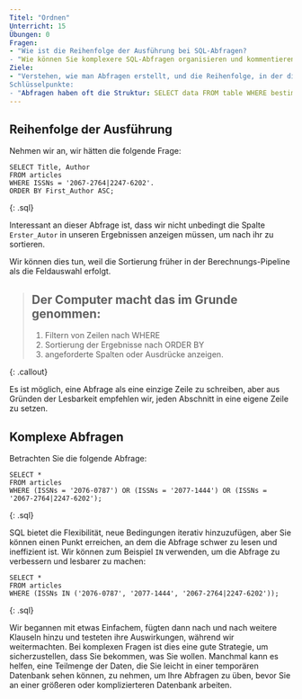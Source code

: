 ```yaml
---
Titel: "Ordnen"
Unterricht: 15
Übungen: 0
Fragen:
- "Wie ist die Reihenfolge der Ausführung bei SQL-Abfragen?
- "Wie können Sie komplexere SQL-Abfragen organisieren und kommentieren?"
Ziele:
- "Verstehen, wie man Abfragen erstellt, und die Reihenfolge, in der die Teile erstellt werden.
Schlüsselpunkte:
- "Abfragen haben oft die Struktur: SELECT data FROM table WHERE bestimmte Kriterien vorhanden sind". 
---
```


## Reihenfolge der Ausführung

Nehmen wir an, wir hätten die folgende Frage:

~~~
SELECT Title, Author
FROM articles
WHERE ISSNs = '2067-2764|2247-6202'.
ORDER BY First_Author ASC;
~~~
{: .sql}

Interessant an dieser Abfrage ist, dass wir nicht unbedingt die Spalte `Erster_Autor` in unseren Ergebnissen anzeigen müssen, um nach ihr zu sortieren. 

Wir können dies tun, weil die Sortierung früher in der Berechnungs-Pipeline als die Feldauswahl erfolgt.

> ## Der Computer macht das im Grunde genommen:
>
> 1. Filtern von Zeilen nach WHERE
> 2. Sortierung der Ergebnisse nach ORDER BY
> 3. angeforderte Spalten oder Ausdrücke anzeigen.
>
{: .callout}

Es ist möglich, eine Abfrage als eine einzige Zeile zu schreiben, aber aus Gründen der Lesbarkeit empfehlen wir, jeden Abschnitt in eine eigene Zeile zu setzen.

## Komplexe Abfragen

Betrachten Sie die folgende Abfrage:

~~~
SELECT *
FROM articles
WHERE (ISSNs = '2076-0787') OR (ISSNs = '2077-1444') OR (ISSNs = '2067-2764|2247-6202');
~~~
{: .sql}

SQL bietet die Flexibilität, neue Bedingungen iterativ hinzuzufügen, aber Sie können einen Punkt erreichen, an dem die Abfrage schwer zu lesen und ineffizient ist. Wir können zum Beispiel `IN` verwenden, um die Abfrage zu verbessern und lesbarer zu machen:

~~~
SELECT *
FROM articles
WHERE (ISSNs IN ('2076-0787', '2077-1444', '2067-2764|2247-6202'));
~~~
{: .sql}

Wir begannen mit etwas Einfachem, fügten dann nach und nach weitere Klauseln hinzu und testeten
ihre Auswirkungen, während wir weitermachten.  Bei komplexen Fragen ist dies eine gute Strategie, um sicherzustellen, dass Sie bekommen, was Sie wollen.  Manchmal kann es helfen, eine Teilmenge der Daten, die Sie leicht in einer temporären Datenbank sehen können, zu nehmen, um Ihre Abfragen zu üben, bevor Sie an einer größeren oder komplizierteren Datenbank arbeiten.
